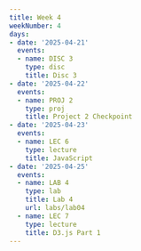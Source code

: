 ```yaml
---
title: Week 4
weekNumber: 4
days:
- date: '2025-04-21'
  events:
  - name: DISC 3
    type: disc
    title: Disc 3
- date: '2025-04-22'
  events:
  - name: PROJ 2
    type: proj
    title: Project 2 Checkpoint
- date: '2025-04-23'
  events:
  - name: LEC 6
    type: lecture
    title: JavaScript
- date: '2025-04-25'
  events:
  - name: LAB 4
    type: lab
    title: Lab 4
    url: labs/lab04
  - name: LEC 7
    type: lecture
    title: D3.js Part 1
---
```

